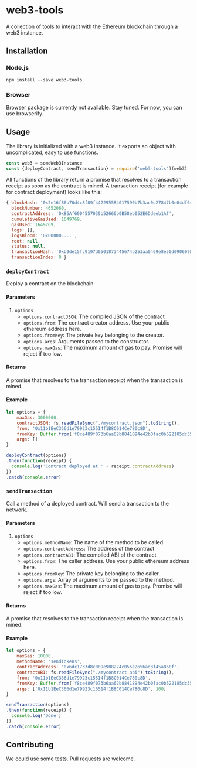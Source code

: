 # web3-tools

A collection of tools to interact with the Ethereum blockchain through a web3 instance.

## Installation

### Node.js

    npm install --save web3-tools

### Browser

Browser package is currently not available. Stay tuned. For now, you can use browserify.

## Usage

The library is initialized with a web3 instance. It exports an object with uncomplicated, easy to use functions.

```js
const web3 = someWeb3Instance
const {deployContract, sendTransaction} = require('web3-tools')(web3)
```

All functions of the library return a promise that resolves to a transaction receipt as soon as the contract is mined. A transaction receipt (for example for contract deployment) looks like this:

```js
{ blockHash: '0x2e16f86b70d4c8f89f442295584017590b7b3ac0d27847b0e04df64bd5aa7a89',
  blockNumber: 4652060,
  contractAddress: '0x86Af6004557039b52666b0B58eb052E6Ddeeb1Af',
  cumulativeGasUsed: 1649769,
  gasUsed: 1649769,
  logs: [],
  logsBloom: '0x00000....',
  root: null,
  status: null,
  transactionHash: '0xb9de15fc9197d0501873445674b253aa0469e8e50d090609b80082bc503733d7',
  transactionIndex: 0 }
```

### `deployContract`

Deploy a contract on the blockchain.

#### Parameters

  1. `options`
     - `options.contractJSON`: The compiled JSON of the contract
     - `options.from`: The contract creator address. Use your public ethereum address here.
     - `options.fromKey`: The private key belonging to the creator.
     - `options.args`: Arguments passed to the constructor. 
     - `options.maxGas`: The maximum amount of gas to pay. Promise will reject if too low.

#### Returns

A promise that resolves to the transaction receipt when the transaction is mined.

#### Example

```js
let options = {
    maxGas: 3000000,
    contractJSON: fs.readFileSync("./mycontract.json").toString(),
    from: '0x11b1EeC366d1e79923c15514f1B8C014Ce780c8D',
    fromKey: Buffer.from('f8ce489f073b6aa62b8841894e42b0fac0b522185dc350af0a4f2ce3b43633a9', 'hex'),
    args: []
}

deployContract(options)
.then(function(receipt) {
  console.log('Contract deployed at ' + receipt.contractAddress)
})
.catch(console.error)
```

### `sendTransaction`

Call a method of a deployed contract. Will send a transaction to the network.

#### Parameters

  1. `options`
     - `options.methodName`: The name of the method to be called
     - `options.contractAddress`: The address of the contract
     - `options.contractABI`: The compiled ABI of the contract
     - `options.from`: The caller address. Use your public ethereum address here.
     - `options.fromKey`: The private key belonging to the caller.
     - `options.args`: Array of arguments to be passed to the method. 
     - `options.maxGas`: The maximum amount of gas to pay. Promise will reject if too low.

#### Returns

A promise that resolves to the transaction receipt when the transaction is mined.

#### Example

```js
let options = {
    maxGas: 10000,
    methodName: 'sendTokens',
    contractAddress: '0x6dc1733d8c009e908274c055e2656ad3f45a860f',
    contractABI: fs.readFileSync("./mycontract.abi").toString(),
    from: '0x11b1EeC366d1e79923c15514f1B8C014Ce780c8D',
    fromKey: Buffer.from('f8ce489f073b6aa62b8841894e42b0fac0b522185dc350af0a4f2ce3b43633a9', 'hex'),
    args: ['0x11b1EeC366d1e79923c15514f1B8C014Ce780c8D', 100]
}

sendTransaction(options)
.then(function(receipt) {
  console.log('Done')
})
.catch(console.error)
```


## Contributing

We could use some tests. Pull requests are welcome.